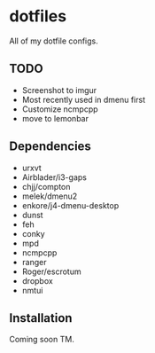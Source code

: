dotfiles
========

All of my dotfile configs.

## TODO

- Screenshot to imgur
- Most recently used in dmenu first
- Customize ncmpcpp
- move to lemonbar

## Dependencies

- urxvt
- Airblader/i3-gaps
- chjj/compton
- melek/dmenu2
- enkore/j4-dmenu-desktop
- dunst
- feh
- conky
- mpd
- ncmpcpp
- ranger
- Roger/escrotum
- dropbox
- nmtui

## Installation

Coming soon TM.
